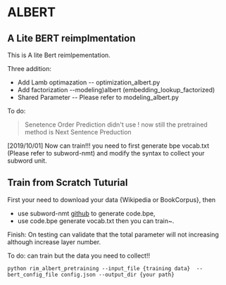 # ALBERT

## A Lite BERT reimplmentation

This is A lite Bert reimlpementation.

Three addition:
* Add Lamb optimazation  -- optimization_albert.py
* Add factorization     --modeling)albert (embedding_lookup_factorized)
* Shared Parameter    -- Please refer to modeling_albert.py 

To do:
> Senetence Order Prediction didn't use ! now still the pretrained method is Next Sentence Preduction

[2019/10/01] Now can train!!! you need to first generate bpe vocab.txt (Please refer to subword-nmt) and modify the syntax to collect your subword unit.

## Train from Scratch Tuturial
First your need to download your data {Wikipedia or BookCorpus}, then 
* use subword-nmt [github](https://github.com/rsennrich/subword-nmt) to generate code.bpe, 
* use code.bpe generate vocab.txt then you can train~.

Finish:
    On testing can validate that the total parameter will not increasing although increase layer number.

To do:
    can train but the data you need to collect!!

`python rim_albert_pretraining --input_file {training data}  --bert_config_file config.json --output_dir {your path}`
